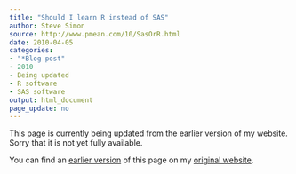 ```yaml
---
title: "Should I learn R instead of SAS"
author: Steve Simon
source: http://www.pmean.com/10/SasOrR.html
date: 2010-04-05
categories:
- "*Blog post"
- 2010
- Being updated
- R software
- SAS software
output: html_document
page_update: no
---
```


This page is currently being updated from the earlier version of my website. Sorry that it is not yet fully available.

<!---More--->

You can find an [earlier version][sim1] of this page on my [original website][sim2].

[sim1]: http://www.pmean.com/10/SasOrR.html
[sim2]: http://www.pmean.com/original_site.html 
